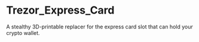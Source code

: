 # Trezor_Express_Card
 A stealthy 3D-printable replacer for the express card slot that can hold your crypto wallet.
